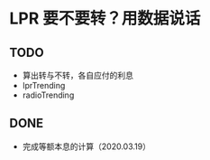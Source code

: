 # LPR 要不要转？用数据说话

## TODO
- 算出转与不转，各自应付的利息
- lprTrending
- radioTrending

## DONE
- 完成等额本息的计算（2020.03.19）